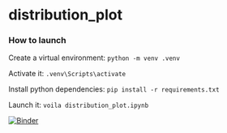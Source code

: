 # distribution_plot

### How to launch

Create a virtual environment:
`python -m venv .venv`

Activate it:
`.venv\Scripts\activate`

Install python dependencies:
`pip install -r requirements.txt`

Launch it:
`voila distribution_plot.ipynb`

[![Binder](https://mybinder.org/badge_logo.svg)](https://mybinder.org/v2/gh/alxbck/distribution_plot/HEAD?urlpath=voila%2Frender%2Fdistribution_plot.ipynb)